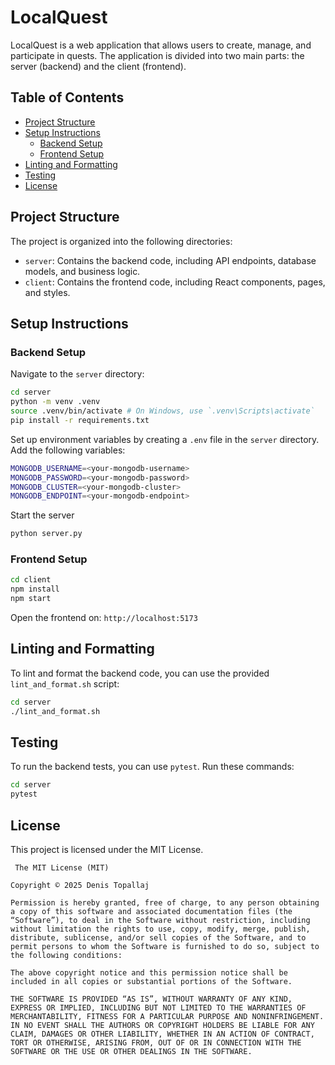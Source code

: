 # LocalQuest

LocalQuest is a web application that allows users to create, manage, and participate in quests. The application is divided into two main parts: the server (backend) and the client (frontend).

## Table of Contents

- [Project Structure](#project-structure)
- [Setup Instructions](#setup-instructions)
  - [Backend Setup](#backend-setup)
  - [Frontend Setup](#frontend-setup)
- [Linting and Formatting](#linting-and-formatting)
- [Testing](#testing)
- [License](#license)

## Project Structure

The project is organized into the following directories:

- `server`: Contains the backend code, including API endpoints, database models, and business logic.
- `client`: Contains the frontend code, including React components, pages, and styles.

## Setup Instructions

### Backend Setup

Navigate to the `server` directory:

```bash
cd server
python -m venv .venv
source .venv/bin/activate # On Windows, use `.venv\Scripts\activate`
pip install -r requirements.txt
```

Set up environment variables by creating a `.env` file in the `server` directory. Add the following variables:

```bash
MONGODB_USERNAME=<your-mongodb-username>
MONGODB_PASSWORD=<your-mongodb-password>
MONGODB_CLUSTER=<your-mongodb-cluster>
MONGODB_ENDPOINT=<your-mongodb-endpoint>
```

Start the server

```bash
python server.py
```

### Frontend Setup

```bash
cd client
npm install
npm start
```

Open the frontend on: `http://localhost:5173`

## Linting and Formatting

To lint and format the backend code, you can use the provided `lint_and_format.sh` script:

```bash
cd server
./lint_and_format.sh
```

## Testing

To run the backend tests, you can use `pytest`. Run these commands:

```bash
cd server
pytest
```

## License

This project is licensed under the MIT License.

```plaintext
 The MIT License (MIT)

Copyright © 2025 Denis Topallaj

Permission is hereby granted, free of charge, to any person obtaining a copy of this software and associated documentation files (the “Software”), to deal in the Software without restriction, including without limitation the rights to use, copy, modify, merge, publish, distribute, sublicense, and/or sell copies of the Software, and to permit persons to whom the Software is furnished to do so, subject to the following conditions:

The above copyright notice and this permission notice shall be included in all copies or substantial portions of the Software.

THE SOFTWARE IS PROVIDED “AS IS”, WITHOUT WARRANTY OF ANY KIND, EXPRESS OR IMPLIED, INCLUDING BUT NOT LIMITED TO THE WARRANTIES OF MERCHANTABILITY, FITNESS FOR A PARTICULAR PURPOSE AND NONINFRINGEMENT. IN NO EVENT SHALL THE AUTHORS OR COPYRIGHT HOLDERS BE LIABLE FOR ANY CLAIM, DAMAGES OR OTHER LIABILITY, WHETHER IN AN ACTION OF CONTRACT, TORT OR OTHERWISE, ARISING FROM, OUT OF OR IN CONNECTION WITH THE SOFTWARE OR THE USE OR OTHER DEALINGS IN THE SOFTWARE.
```
